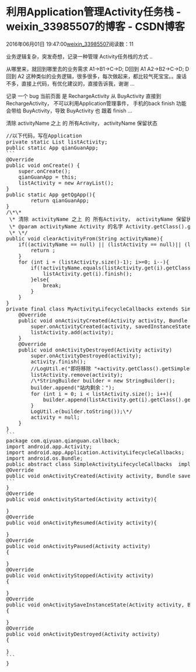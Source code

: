 # 利用Application管理Activity任务栈 - weixin_33985507的博客 - CSDN博客
2016年06月01日 19:47:00[weixin_33985507](https://me.csdn.net/weixin_33985507)阅读数：11
> 
业务逻辑复杂，突发奇想，记录一种管理 Activity任务栈的方式
..
> 
从哪里来，就回到哪里去的业务需求
A1→B1→C→D;  D回到 A1
A2→B2→C→D;  D回到 A2
这种类似的业务逻辑，很多很多，每次做起来，都比较气死宝宝。。废话不多，直接上代码，有优化建议的，直接告诉我，谢谢
...
> 
记录 一个 bug
当前页面 是 RechargeActivity  从 BuyActivity 直接到 RechargeActivity， 不可以利用Application管理事件，
手机的back finish 功能会带给 BuyActivity，导致 BuyActivity 也 跟着 finish
...
> 
清除 activityName 之上 的 所有Activity， activityName 保留状态
<pre>
//以下代码，写在Application
private static List<Activity> listActivity;
public static App qianGuanApp;
```
@Override
public void onCreate() {
    super.onCreate();
    qianGuanApp = this;
    listActivity = new ArrayList<Activity>();
}
public static App getQgApp(){
        return qianGuanApp;
}
/\*\*
 \* 清除 activityName 之上 的 所有Activity， activityName 保留状态
 \* @param activityName Activity 的名字 Activity.getClass().getSimpleName()
 \* \*/
public void clearActivityFrom(String activityName){
    if((activityName == null) || (listActivity == null)|| (listActivity.size() <= 0)){
        return ;
    }
    for (int i = (listActivity.size()-1); i>=0; i--){
        if(!activityName.equals(listActivity.get(i).getClass().getSimpleName())){
            listActivity.get(i).finish();
        }else{
            break;
        }
    }
}
private final class MyActivityLifecycleCallbacks extends SimpleActivityLifecycleCallbacks{
    @Override
    public void onActivityCreated(Activity activity, Bundle savedInstanceState){
        super.onActivityCreated(activity, savedInstanceState);
        listActivity.add(activity);
    }
    @Override
    public void onActivityDestroyed(Activity activity)      {
        super.onActivityDestroyed(activity);
        activity.finish();
        //LogUtil.e("即将移除 "+activity.getClass().getSimpleName());
        listActivity.remove(activity);
        /\*StringBuilder builder = new StringBuilder();
        builder.append("站内剩余：");
        for (int i = 0; i < listActivity.size(); i++){
            builder.append(listActivity.get(i).getClass().getSimpleName()+"    ");
        }
        LogUtil.e(builder.toString());\*/
        activity = null;
    }
}
```
package com.qiyuan.qianguan.callback;
import android.app.Activity;
import android.app.Application.ActivityLifecycleCallbacks;
import android.os.Bundle;
public abstract class SimpleActivityLifecycleCallbacks  implements ActivityLifecycleCallbacks{
@Override
public void onActivityCreated(Activity activity, Bundle savedInstanceState){
```
}
@Override
public void onActivityStarted(Activity activity){
    
}
@Override
public void onActivityResumed(Activity activity){
    
}
@Override
public void onActivityPaused(Activity activity)
{
    
}
@Override
public void onActivityStopped(Activity activity)
{
    
}
@Override
public void onActivitySaveInstanceState(Activity activity, Bundle outState)
{
    
}
@Override
public void onActivityDestroyed(Activity activity)
{
    
}
```
}
</pre>
